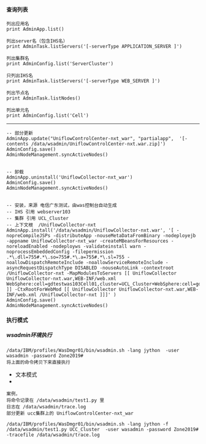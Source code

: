 

#### 查询列表


    列出应用名
    print AdminApp.list() 

    列出server名（包含IHS名）
    print AdminTask.listServers('[-serverType APPLICATION_SERVER ]')

    列出集群名
    print AdminConfig.list('ServerCluster')

    只列出IHS名
    print AdminTask.listServers('[-serverType WEB_SERVER ]') 

    列出节点名
    print AdminTask.listNodes()

    列出单元名
    print AdminConfig.list('Cell')

---

    -- 部分更新
    AdminApp.update("UniflowControlCenter-nxt_war", "partialapp",  '[-contents /data/wsadmin/UniflowControlCenter-nxt.war.zip]')
    AdminConfig.save()
    AdminNodeManagement.syncActiveNodes()


    -- 卸载
    AdminApp.uninstall('UniflowCollector-nxt_war')
    AdminConfig.save()
    AdminNodeManagement.syncActiveNodes()


    -- 安装，来源 电信广东测试，由was控制台自动生成
    -- IHS 引用 webserver103
    -- 集群 引用 UCL_Cluster
    -- 上下文根  /UniflowCollector-nxt
    AdminApp.install('/data/wsadmin/UniflowCollector-nxt.war', '[ -nopreCompileJSPs -distributeApp -nouseMetaDataFromBinary -nodeployejb -appname UniflowCollector-nxt_war -createMBeansForResources -noreloadEnabled -nodeployws -validateinstall warn -noprocessEmbeddedConfig -filepermission .*\.dll=755#.*\.so=755#.*\.a=755#.*\.sl=755 -noallowDispatchRemoteInclude -noallowServiceRemoteInclude -asyncRequestDispatchType DISABLED -nouseAutoLink -contextroot /UniflowCollector-nxt -MapModulesToServers [[ UniflowCollector UniflowCollector-nxt.war,WEB-INF/web.xml WebSphere:cell=gdtestwas103Cell01,cluster=UCL_Cluster+WebSphere:cell=gdtestwas103Cell01,node=IHSNode103,server=webserver103 ]] -CtxRootForWebMod [[ UniflowCollector UniflowCollector-nxt.war,WEB-INF/web.xml /UniflowCollector-nxt ]]]' )
    AdminConfig.save()
    AdminNodeManagement.syncActiveNodes()


#### 执行模式

##### wsadmin环境执行
    /data/IBM/profiles/WasDmgr01/bin/wsadmin.sh -lang jython  -user wasadmin -password Zone2019# 
    将上面的命令拷贝下来直接执行

- 文本模式
-

    案例，
    将命令记录在 /data/wsadmin/test1.py 里
    日志在 /data/wsadmin/trace.log   
    部分更新 ucc集群上的 UniflowControlCenter-nxt_war  

    /data/IBM/profiles/WasDmgr01/bin/wsadmin.sh -lang jython -f /data/wsadmin/test1.py UCC_Cluster  -user wasadmin -password Zone2019# -tracefile /data/wsadmin/trace.log 
    
